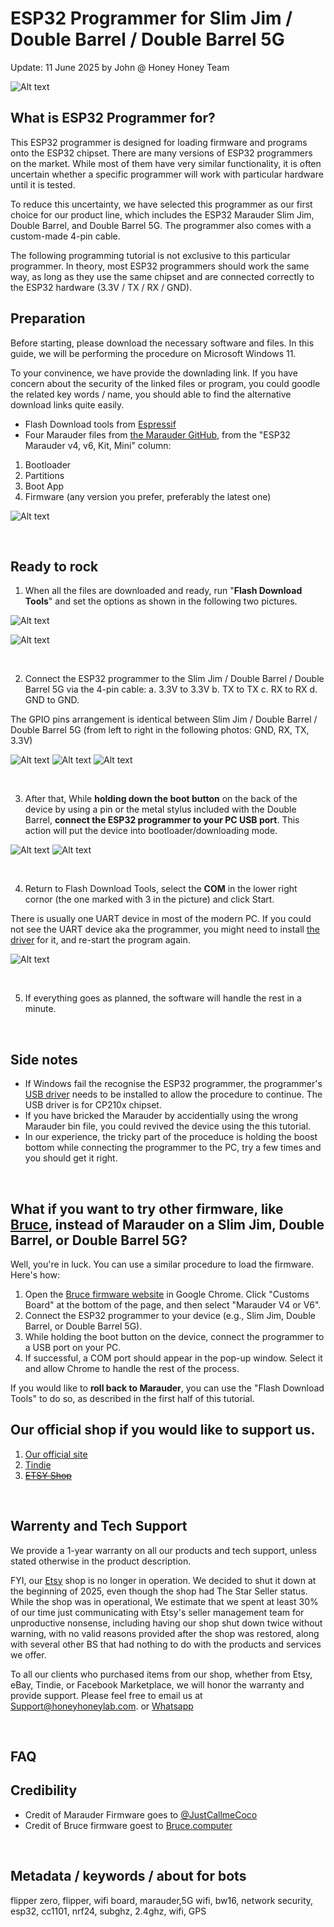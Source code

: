 # ESP32 Programmer for Slim Jim / Double Barrel / Double Barrel 5G
Update: 11 June 2025 by John @ Honey Honey Team

![Alt text](Assets/images/programmer.jpg)
<br/>
## What is ESP32 Programmer for?

This ESP32 programmer is designed for loading firmware and programs onto the ESP32 chipset. There are many versions of ESP32 programmers on the market. While most of them have very similar functionality, it is often uncertain whether a specific programmer will work with particular hardware until it is tested.

To reduce this uncertainty, we have selected this programmer as our first choice for our product line, which includes the ESP32 Marauder Slim Jim, Double Barrel, and Double Barrel 5G. The programmer also comes with a custom-made 4-pin cable.

The following programming tutorial is not exclusive to this particular programmer. In theory, most ESP32 programmers should work the same way, as long as they use the same chipset <CP210x> and are connected correctly to the ESP32 hardware (3.3V / TX / RX / GND).

## Preparation

Before starting, please download the necessary software and files. In this guide, we will be performing the procedure on Microsoft Windows 11. 

To your convinence, we have provide the downlading link. If you have concern about the security of the linked files or program, you could goodle the related key words / name, you should able to find the alternative download links quite easily. 

- Flash Download tools from [Espressif](https://www.espressif.com/en/support/download/other-tools)
- Four Marauder files from [the Marauder GitHub](https://github.com/justcallmekoko/ESP32Marauder/wiki/update-firmware), from the "ESP32 Marauder v4, v6, Kit, Mini" column:
1. Bootloader
2. Partitions
3. Boot App
4. Firmware (any version you prefer, preferably the latest one)

![Alt text](Assets/images/DownloadingFiles.png)

<br/>

## Ready to rock

1. When all the files are downloaded and ready, run "**Flash Download Tools**" and set the options as shown in the following two pictures.
   
![Alt text](Assets/images/ESP32.setting.png)

![Alt text](Assets/images/Finished.jpg)

<br/>

2. Connect the ESP32 programmer to the Slim Jim / Double Barrel / Double Barrel 5G via the 4-pin cable: 
a. 3.3V to 3.3V 
b. TX to TX 
c. RX to RX 
d. GND to GND.

The GPIO pins arrangement is identical between Slim Jim / Double Barrel / Double Barrel 5G (from left to right in the following photos: GND, RX, TX, 3.3V)

![Alt text](Assets/images/BothDevices.jpg)
![Alt text](Assets/images/GPIO.Double.jpg)
![Alt text](Assets/images/GPIO.Jim.jpg)

<br/>

3. After that, While **holding down the boot button** on the back of the device by using a pin or the metal stylus included with the Double Barrel, **connect the ESP32 programmer to your PC USB port**. This action will put the device into bootloader/downloading mode.

![Alt text](Assets/images/bootDouble.jpg)
![Alt text](Assets/images/Bootslim.jpg)

<br/>

4. Return to Flash Download Tools, select the **COM** in the lower right cornor (the one marked with 3 in the picture) and click Start.

There is usually one UART device in most of the modern PC. If you could not see the UART device aka the programmer, you might need to install [the driver](https://github.com/HoneyHoneyTeam/ESP-Programmer-for-Slim-Jim-Double-Barrel-Double-Barrel-5G/blob/main/Assets/images/CP210x.chipset.driver.for.windows.zip) for it, and re-start the program again. 

![Alt text](Assets/images/Finished.jpg)

<br/>

5. If everything goes as planned, the software will handle the rest in a minute.


<br/>

## Side notes

- If Windows fail the recognise the ESP32 programmer, the programmer's [USB driver](https://github.com/HoneyHoneyTeam/ESP-Programmer-for-Slim-Jim-Double-Barrel-Double-Barrel-5G/blob/main/Assets/images/CP210x.chipset.driver.for.windows.zip) needs to be installed to allow the procedure to continue. The USB driver is for CP210x chipset. 
- If you have bricked the Marauder by accidentially using the wrong Marauder bin file, you could revived the device using the this tutorial.
- In our experience, the tricky part of the proceduce is holding the boost bottom while connecting the programmer to the PC,  try a few times and you should get it right.

<br/>

## What if you want to try other firmware, like [Bruce](https://bruce.computer/flasher), instead of Marauder on a Slim Jim, Double Barrel, or Double Barrel 5G?

Well, you're in luck. You can use a similar procedure to load the firmware. Here's how:

1. Open the [Bruce firmware website](https://bruce.computer/flasher) in Google Chrome. Click "Customs Board" at the bottom of the page, and then select "Marauder V4 or V6".
2. Connect the ESP32 programmer to your device (e.g., Slim Jim, Double Barrel, or Double Barrel 5G).
3. While holding the boot button on the device, connect the programmer to a USB port on your PC.
4. If successful, a COM port should appear in the pop-up window. Select it and allow Chrome to handle the rest of the process.

If you would like to **roll back to Marauder**, you can use the "Flash Download Tools" to do so, as described in the first half of this tutorial.

## Our official shop if you would like to support us.  
1. [Our official site](https://honeyhoneylab.com/)
2. [Tindie](https://www.tindie.com/stores/honeyhoneytrading/)
3. ~~[ETSY Shop](https://www.etsy.com/au/shop/HoneyHoneyTrading)~~

<br/>

## Warrenty and Tech Support

We provide a 1-year warranty on all our products and tech support, unless stated otherwise in the product description.

FYI, our [Etsy](https://www.etsy.com/au/shop/HoneyHoneyTrading) shop is no longer in operation. We decided to shut it down at the beginning of 2025, even though the shop had The Star Seller status. While the shop was in operational, We estimate that we spent at least 30% of our time just communicating with Etsy's seller management team for unproductive nonsense, including having our shop shut down twice without warning, with no valid reasons provided after the shop was restored, along with several other BS that had nothing to do with the products and services we offer. 

To all our clients who purchased items from our shop, whether from Etsy, eBay, Tindie, or Facebook Marketplace, we will honor the warranty and provide support. Please feel free to email us at Support@honeyhoneylab.com. or [Whatsapp](https://wa.me/61452559581) 

<br/>

## FAQ 

## Credibility
- Credit of Marauder Firmware goes to <ins>@JustCallmeCoco</ins>
- Credit of Bruce firmware goest to [Bruce.computer](https://bruce.computer/) 

<br/>

## Metadata / keywords / about for bots ##
flipper zero, flipper, wifi board, marauder,5G wifi, bw16, network security, esp32, cc1101, nrf24, subghz, 2.4ghz, wifi, GPS
